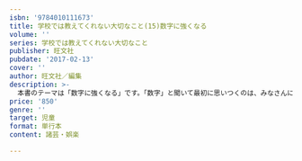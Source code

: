 ```yaml
---
isbn: '9784010111673'
title: 学校では教えてくれない大切なこと(15)数字に強くなる
volume: ''
series: 学校では教えてくれない大切なこと
publisher: 旺文社
pubdate: '2017-02-13'
cover: ''
author: 旺文社／編集
description: >-
  本書のテーマは「数字に強くなる」です。「数字」と聞いて最初に思いつくのは、みなさんにとっては算数かもしれませんね。でも、算数が得意なことと数字に強いこととは違うのです。「数字に強くなる」ということは、身のまわりのさまざまな数字を、いろいろな見方で考えることができるようになるということです。また、数字に強くなれば、数字をうまく使えるようになり、自分の考えなどを人にきちんと伝えることができるようになります。この本を読めば、このような力が身につくはずです。
price: '850'
genre: ''
target: 児童
format: 単行本
content: 諸芸・娯楽

---
```

